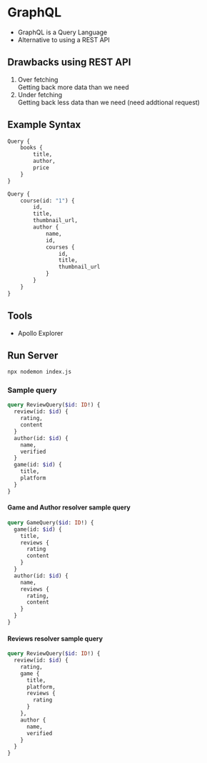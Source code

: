# GraphQL 

- GraphQL is a Query Language
- Alternative to using a REST API

## Drawbacks using REST API
1. Over fetching  
    Getting back more data than we need
2. Under fetching  
    Getting back less data than we need (need addtional request)

## Example Syntax
```graphql
Query {
    books {
        title,
        author,
        price
    }
}
```


```graphql
Query {
    course(id: "1") {
        id, 
        title, 
        thumbnail_url,
        author {
            name,
            id, 
            courses {
                id,
                title,
                thumbnail_url
            }
        }
    }
}
```

## Tools
- Apollo Explorer

## Run Server
```bash
npx nodemon index.js 
```

### Sample query
```graphql
query ReviewQuery($id: ID!) {
  review(id: $id) {
    rating,
    content
  }
  author(id: $id) {
    name,
    verified
  }
  game(id: $id) {
    title,
    platform
  }
}
```

#### Game and Author resolver sample query
```graphql
query GameQuery($id: ID!) {
  game(id: $id) {
    title,
    reviews {
      rating
      content
    }
  }
  author(id: $id) {
    name,
    reviews {
      rating,
      content
    }
  }
}
```

#### Reviews resolver sample query
```graphql
query ReviewQuery($id: ID!) {
  review(id: $id) {
    rating,
    game {
      title,
      platform,
      reviews {
        rating
      }
    },
    author {
      name,
      verified
    }
  }
}
```